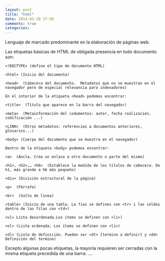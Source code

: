 ```yaml
---
layout: post
title: "html"
date: 2014-01-28 17:50
comments: true
categories: 
---
```

Lenguaje de marcado predominante en la elaboración de páginas web. 

Las etiquetas básicas de HTML de obligada presencia en todo documento son: 

	<!DOCTYPE> (define el tipo de documento HTML) 

	<html> (Inicio del documento) 

	<head>  (Cabecera del documento.  Metadatos que no se muestran en el navegador pero de especial relevancia para indexadores) 

	En el interior de la etiqueta <head> podemos encontrar: 

	<title>  (Título que aparece en la barra del navegador) 

	<meta>  (Metainformación del codumentos: autor, fecha realización, codificación ...) 

	<LINK>  (Otros metadatos: referencias a documentos anteriores, glosarios...) 

	<body> (Cuerpo del documento que se muestra en el navegador) 

	Dentro de la etiqueta <body> podemos encontrar: 

	<a>  (Ancla. Crea un enlace a otro documento o parte del mismo) 

	<h1>, <h2>,… <h6>  (Establece la medida de los títulos de cabecera. De h1, más grande a h6 más pequeño) 

	<div> (División estructural de la página) 

	<p>  (Párrafo) 

	<br>  (Salto de linea) 

	<table> (Inicio de una tabla. La fias se defines con <tr> i las celdas dentro de las filas con <td>) 

	<ul> Lista desordenada.Los ítems se definen con <li>) 

	<ol> (Lista ordenada. Los ítems se definen con <li>) 

	<dl> (Lista de definición. Pueden ser <dt> [termino a definir] y <dd> Definición del termino) 

Excepto algunas pocas etiquetas, la mayoría requieren ser cerradas con la misma etiqueta precedida de una barra: <html>....</html> 

